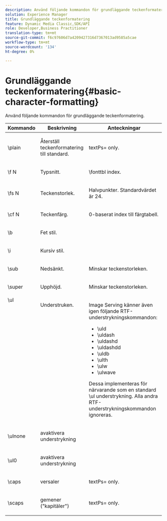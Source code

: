 ```yaml
---
description: Använd följande kommandon för grundläggande teckenformatering.
solution: Experience Manager
title: Grundläggande teckenformatering
feature: Dynamic Media Classic,SDK/API
role: Developer,Business Practitioner
translation-type: tm+mt
source-git-commit: f6c97606d7a4209427316d7367013ad9585a5cae
workflow-type: tm+mt
source-wordcount: '134'
ht-degree: 0%

---
```



# Grundläggande teckenformatering{#basic-character-formatting}

Använd följande kommandon för grundläggande teckenformatering.

<table id="table_65415B84652F4E7497299AD90AE7C191"> 
 <thead> 
  <tr> 
   <th class="entry"> Kommando </th> 
   <th class="entry"> Beskrivning </th> 
   <th class="entry"> Anteckningar </th> 
  </tr> 
 </thead>
 <tbody> 
  <tr> 
   <td> <span class="codeph"> \plain  </span> </td> 
   <td> <p>Återställ teckenformatering till standard. </p> </td> 
   <td> <p> <span class="codeph"> textPs=  </span> only. </p> </td> 
  </tr> 
  <tr> 
   <td> <span class="codeph"> \f  <span class="varname"> N  </span> </span> </td> 
   <td> <p>Typsnitt. </p> </td> 
   <td> <p> <span class="codeph"> \fonttbl  </span> index. </p> </td> 
  </tr> 
  <tr> 
   <td> <span class="codeph"> \fs  <span class="varname"> N  </span> </span> </td> 
   <td> <p>Teckenstorlek. </p> </td> 
   <td> <p>Halvpunkter. Standardvärdet är 24. </p> </td> 
  </tr> 
  <tr> 
   <td> <span class="codeph"> \cf  <span class="varname"> N  </span> </span> </td> 
   <td> <p>Teckenfärg. </p> </td> 
   <td> <p>0-baserat index till färgtabell. </p> </td> 
  </tr> 
  <tr> 
   <td> <span class="codeph"> \b  </span> </td> 
   <td> <p>Fet stil. </p> </td> 
   <td> <p> </p> </td> 
  </tr> 
  <tr> 
   <td> <span class="codeph"> \i  </span> </td> 
   <td> <p>Kursiv stil. </p> </td> 
   <td> <p> </p> </td> 
  </tr> 
  <tr> 
   <td> <span class="codeph"> \sub  </span> </td> 
   <td> <p>Nedsänkt. </p> </td> 
   <td> <p>Minskar teckenstorleken. </p> </td> 
  </tr> 
  <tr> 
   <td> <span class="codeph"> \super  </span> </td> 
   <td> <p>Upphöjd. </p> </td> 
   <td> <p>Minskar teckenstorleken. </p> </td> 
  </tr> 
  <tr valign="top"> 
   <td> <span class="codeph"> \ul  </span> </td> 
   <td> <p>Understruken. </p> </td> 
   <td> <p>Image Serving känner även igen följande RTF-understrykningskommandon: </p> <p> 
     <ul id="ul_EF2077DD51F94E2E94D8F1FA661F95DE"> 
      <li id="li_F9382148CCCC4A6AB373DD96D28B71EE"> <span class="codeph"> \uld  </span> </li> 
      <li id="li_141276B2082E4AD0A8C7D3BDDADD6EE2"> <span class="codeph"> \uldash  </span> </li> 
      <li id="li_32CE2C69EEFE462FB21F49FF52A65B0B"> <span class="codeph"> \uldashd  </span> </li> 
      <li id="li_DCF3CD4F884845A5A6B84BDD8DB3A572"> <span class="codeph"> \uldashdd  </span> </li> 
      <li id="li_FDEF96CCE14D41BDB878AADCFF73068F"> <span class="codeph"> \uldb  </span> </li> 
      <li id="li_482CCC6F5D8544CCA69DF2A070097ABD"> <span class="codeph"> \ulth  </span> </li> 
      <li id="li_F11C79A6640B4C0684CA5D9733E49F43"> <span class="codeph"> \ulw  </span> </li> 
      <li id="li_84F94D17372B4C0494A9F8AEC951C556"> <span class="codeph"> \ulwave  </span> </li> 
     </ul> </p> <p>Dessa implementeras för närvarande som en standard <span class="codeph"> \ul </span> understrykning. Alla andra RTF-understrykningskommandon ignoreras. </p> </td> 
  </tr> 
  <tr> 
   <td> <span class="codeph"> \ulnone  </span> </td> 
   <td> <p>avaktivera understrykning </p> </td> 
   <td> <p> </p> </td> 
  </tr> 
  <tr> 
   <td> <span class="codeph"> \ul0  </span> </td> 
   <td> <p>avaktivera understrykning </p> </td> 
   <td> <p> </p> </td> 
  </tr> 
  <tr> 
   <td> <span class="codeph"> \caps  </span> </td> 
   <td> <p>versaler </p> </td> 
   <td> <p> <span class="codeph"> textPs=  </span> only. </p> </td> 
  </tr> 
  <tr> 
   <td> <span class="codeph"> \scaps  </span> </td> 
   <td> <p>gemener ("kapitäler") </p> </td> 
   <td> <p> <span class="codeph"> textPs=  </span> only. </p> </td> 
  </tr> 
 </tbody> 
</table>


